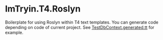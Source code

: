 # ImTryin.T4.Roslyn
Boilerplate for using Roslyn within T4 text templates. You can generate code depending on code of current project. See [TestDbContext.generated.tt](https://github.com/imlex/ImTryin.T4/blob/master/ImTryin.T4.Roslyn.EfTest/TestDbContext.generated.tt) for example.
